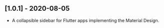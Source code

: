 ## [1.0.1] - 2020-08-05

* A collapsible sidebar for Flutter apps implementing the Material Design.
